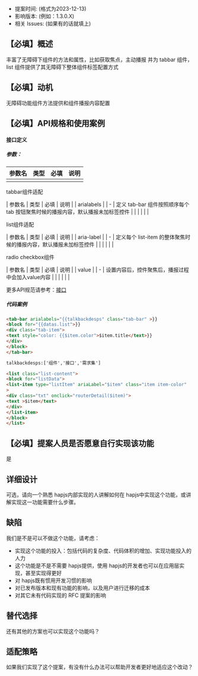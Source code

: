 - 提案时间: (格式为2023-12-13)
- 影响版本: (例如：1.3.0.X)
- 相关 Issues: (如果有的话就填上)

## 【必填】概述

丰富了无障碍下组件的方法和属性，比如获取焦点，主动播报
并为 tabbar 组件，list 组件提供了其无障碍下整体组件标签配置方式

## 【必填】动机

无障碍功能组件方法提供和组件播报内容配置

## 【必填】API规格和使用案例


#### 接口定义


##### 参数：

| 参数名 | 类型  | 必填  | 说明  |
| --- | --- | --- | --- |
|     |     |     |     |

tabbar组件适配
 
| 参数名       | 类型    | 必填  | 说明  |
| arialabels  | <array> | -     | 定义 tab-bar 组件按照顺序每个 tab 按钮聚焦时候的播报内容，默认播报未加标签控件 |
|             |         |       |      |

list组件适配
 
| 参数名      | 类型     | 必填  | 说明  |
| aria-label | <string> | -     | 定义每个 list-item 的整体聚焦时候的播报内容，默认播报未加标签控件 |
|            |          |       |      |

radio  checkbox组件

| 参数名      | 类型     | 必填  | 说明  |
| value      | <string> | -     | 设置内容后，控件聚焦后，播报过程中会加入value内容 |
|            |          |       |      |

<script>
//焦点主动获取
this.$element('middletab').requestTalkBackFocus({})
//组件播报内容
this.$element('middletab').announceForTalkBack({
content:'中间的组件'})

</script>


更多API规范请参考：[接口](https://doc.quickapp.cn/features/) 

##### 代码案例


```html
<tab-bar arialabels="{{talkbackdesps" class="tab-bar" >}}
<block for="{{datas.list">}}
<div class="tab-item">
<text style="color: {{$item.color">$item.title</text>}}
</div>
</block>
</tab-bar>

talkbackdesps:['组件','接口','需求集']

<list class="list-content">
<block for="listData">
<list-item type="listItem" ariaLabel="$item" class="item item-color"
>
<div class="txt" onclick="routerDetail($item)">
<text >$item</text>
</div>
</list-item>
</block>
</list>
```

## 【必填】提案人员是否愿意自行实现该功能

是

## 详细设计

可选，请向一个熟悉 hapjs内部实现的人讲解如何在 hapjs中实现这个功能，或讲解实现这一功能需要什么步骤。

## 缺陷

我们是不是可以不做这个功能，请考虑：

- 实现这个功能的投入：包括代码的复杂度、代码体积的增加、实现功能投入的人力
- 这个功能是不是不需要 hapjs提供，使用 hapjs的开发者也可以在应用层实现，甚至实现得更好
- 对 hapjs既有惯用开发习惯的影响
- 对已发布版本和现有功能的影响，以及用户进行迁移的成本
- 对其它未有代码实现的 RFC 提案的影响

## 替代选择

还有其他的方案也可以实现这个功能吗？

## 适配策略

如果我们实现了这个提案，有没有什么办法可以帮助开发者更好地适应这个改动？